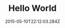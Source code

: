 ---
path: /event1
title: Hello World
date: "2015-05-10T22:12:03.284Z"
eventDate: "15 DEC"
description: "Hello World;gj;rwgj oejgklew  kljew glkjg ewg lgwerkjgwerlkerj"
link: "test"
featuredImage: /img/salty_egg.jpg
---